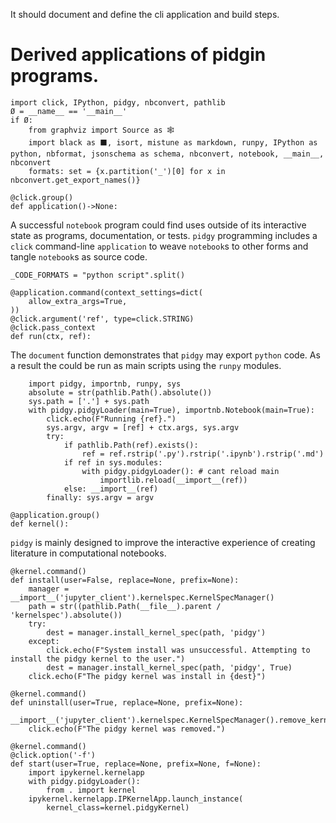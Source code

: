 It should document and define the cli application and build steps.

# Derived applications of pidgin programs.

    import click, IPython, pidgy, nbconvert, pathlib
    Ø = __name__ == '__main__'
    if Ø:
        from graphviz import Source as 🕸
        import black as ⬛️, isort, mistune as markdown, runpy, IPython as python, nbformat, jsonschema as schema, nbconvert, notebook, __main__, nbconvert
        formats: set = {x.partition('_')[0] for x in nbconvert.get_export_names()}

    @click.group()
    def application()->None:

A successful `notebook` program could find uses outside of its interactive state
as programs, documentation, or tests. `pidgy` programming includes a `click`
command-line `application` to weave `notebook`s to other forms and tangle
`notebook`s as source code.

    _CODE_FORMATS = "python script".split()

    @application.command(context_settings=dict(
        allow_extra_args=True,
    ))
    @click.argument('ref', type=click.STRING)
    @click.pass_context
    def run(ctx, ref):

The `document` function demonstrates that `pidgy` may export `python` code. As a
result the could be run as main scripts using the `runpy` modules.

        import pidgy, importnb, runpy, sys
        absolute = str(pathlib.Path().absolute())
        sys.path = ['.'] + sys.path
        with pidgy.pidgyLoader(main=True), importnb.Notebook(main=True):
            click.echo(F"Running {ref}.")
            sys.argv, argv = [ref] + ctx.args, sys.argv
            try:
                if pathlib.Path(ref).exists():
                    ref = ref.rstrip('.py').rstrip('.ipynb').rstrip('.md')
                if ref in sys.modules:
                    with pidgy.pidgyLoader(): # cant reload main
                        importlib.reload(__import__(ref))
                else: __import__(ref)
            finally: sys.argv = argv

    @application.group()
    def kernel():

`pidgy` is mainly designed to improve the interactive experience of creating
literature in computational notebooks.

    @kernel.command()
    def install(user=False, replace=None, prefix=None):
        manager = __import__('jupyter_client').kernelspec.KernelSpecManager()
        path = str((pathlib.Path(__file__).parent / 'kernelspec').absolute())
        try:
            dest = manager.install_kernel_spec(path, 'pidgy')
        except:
            click.echo(F"System install was unsuccessful. Attempting to install the pidgy kernel to the user.")
            dest = manager.install_kernel_spec(path, 'pidgy', True)
        click.echo(F"The pidgy kernel was install in {dest}")

    @kernel.command()
    def uninstall(user=True, replace=None, prefix=None):
        __import__('jupyter_client').kernelspec.KernelSpecManager().remove_kernel_spec('pidgy')
        click.echo(F"The pidgy kernel was removed.")

    @kernel.command()
    @click.option('-f')
    def start(user=True, replace=None, prefix=None, f=None):
        import ipykernel.kernelapp
        with pidgy.pidgyLoader():
            from . import kernel
        ipykernel.kernelapp.IPKernelApp.launch_instance(
            kernel_class=kernel.pidgyKernel)
